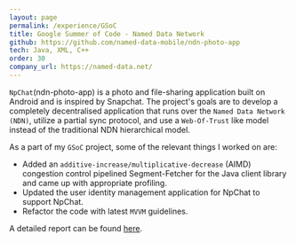```yaml
---
layout: page
permalink: /experience/GSoC
title: Google Summer of Code - Named Data Network
github: https://github.com/named-data-mobile/ndn-photo-app
tech: Java, XML, C++
order: 30
company_url: https://named-data.net/
---
```


`NpChat`(ndn-photo-app) is a photo and file-sharing application built on Android and is inspired by Snapchat. The
project's goals are to develop a completely decentralised application that runs over the `Named Data Network (NDN)`,
utilize a partial sync protocol, and use a `Web-Of-Trust` like model instead of the traditional NDN hierarchical model.

As a part of my `GSoC` project, some of the relevant things I worked on are:

- Added an `additive-increase/multiplicative-decrease` (AIMD) congestion control pipelined Segment-Fetcher for the Java client library and came up with appropriate profiling.
- Updated the user identity management application for NpChat to support NpChat.
- Refactor the code with latest `MVVM` guidelines.

A detailed report can be found [here](https://gist.github.com/dev-ritik/ca88748b1e0868773288bdf0e531a327).
